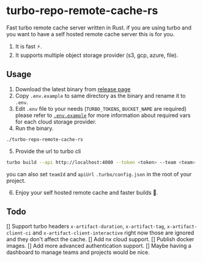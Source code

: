 # turbo-repo-remote-cache-rs

Fast turbo remote cache server written in Rust.
if you are using turbo and you want to have a self hosted remote cache server this is for you.

1. It is fast ⚡️.
2. It supports multiple object storage provider (s3, gcp, azure, file).
  

## Usage

1. Download the latest binary from [release page]()
2. Copy `.env.example` to same directory as the binary and rename it to `.env`.
3. Edit `.env` file to your needs (`TURBO_TOKENS`, `BUCKET_NAME` are required) please refer to [`.env.example`](./.env.example) for more information about required vars for each cloud storage provider.
4. Run the binary.
```bash
./turbo-repo-remote-cache-rs
```
5. Provide the url to turbo cli
```bash
turbo build --api http://localhost:4000 --token <token> --team <team> 
```
you can also set `teamId` and `apiUrl` `.turbo/config.json` in the root of your project.

6. Enjoy your self hosted remote cache and faster builds 🚀.

## Todo

[] Support turbo headers `x-artifact-duration`, `x-artifact-tag`, `x-artifact-client-ci` and `x-artifact-client-interactive` right now those are ignored and they don't affect the cache.
[] Add nx cloud support.
[] Publish docker images.
[] Add more advanced authentication support.
[] Maybe having a dashboard to manage teams and projects would be nice.

